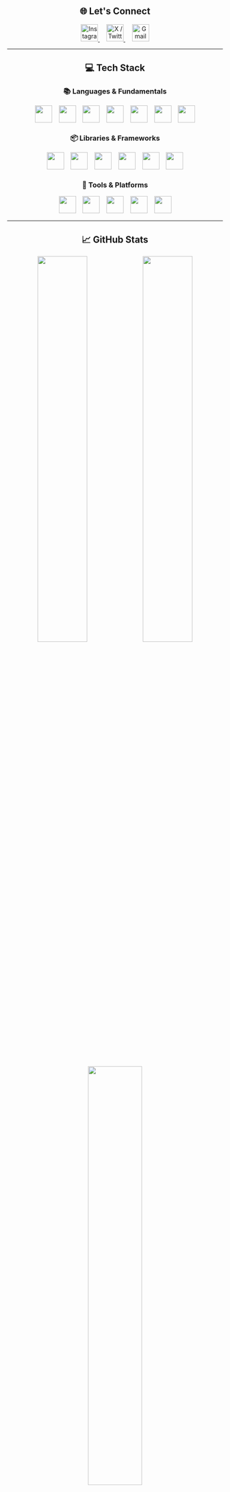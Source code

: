 <h2 align="center">🌐 Let's Connect</h2>

<p align="center">
  <a href="https://instagram.com/scripted.gaurav" target="_blank">
    <img src="https://skillicons.dev/icons?i=instagram" height="40" alt="Instagram"/>
  </a>
  &nbsp;&nbsp;&nbsp;
  <a href="https://x.com/_gauravchauhann" target="_blank">
    <img src="https://skillicons.dev/icons?i=twitter" height="40" alt="X / Twitter"/>
  </a>
  &nbsp;&nbsp;&nbsp;
  <a href="mailto:gauravchauhan2318@gmail.com">
    <img src="https://skillicons.dev/icons?i=gmail" height="40" alt="Gmail"/>
  </a>
</p>

---

<h2 align="center">💻 Tech Stack</h2>

<h3 align="center">📚 Languages & Fundamentals</h3>
<p align="center">
  <img src="https://skillicons.dev/icons?i=c" height="40" />
  &nbsp;&nbsp;
  <img src="https://skillicons.dev/icons?i=cpp" height="40" />
  &nbsp;&nbsp;
  <img src="https://skillicons.dev/icons?i=python" height="40" />
  &nbsp;&nbsp;
  <img src="https://skillicons.dev/icons?i=java" height="40" />
  &nbsp;&nbsp;
  <img src="https://skillicons.dev/icons?i=html" height="40" />
  &nbsp;&nbsp;
  <img src="https://skillicons.dev/icons?i=css" height="40" />
  &nbsp;&nbsp;
  <img src="https://skillicons.dev/icons?i=js" height="40" />
</p>

<h3 align="center">📦 Libraries & Frameworks</h3>
<p align="center">
  <img src="https://skillicons.dev/icons?i=react" height="40" />
  &nbsp;&nbsp;
  <img src="https://skillicons.dev/icons?i=vite" height="40" />
  &nbsp;&nbsp;
  <img src="https://skillicons.dev/icons?i=pandas" height="40" />
  &nbsp;&nbsp;
  <img src="https://skillicons.dev/icons?i=numpy" height="40" />
  &nbsp;&nbsp;
  <img src="https://skillicons.dev/icons?i=matplotlib" height="40" />
  &nbsp;&nbsp;
  <img src="https://skillicons.dev/icons?i=pytorch" height="40" />
</p>

<h3 align="center">🧰 Tools & Platforms</h3>
<p align="center">
  <img src="https://skillicons.dev/icons?i=firebase" height="40" />
  &nbsp;&nbsp;
  <img src="https://skillicons.dev/icons?i=gcloud" height="40" />
  &nbsp;&nbsp;
  <img src="https://skillicons.dev/icons?i=powershell" height="40" />
  &nbsp;&nbsp;
  <img src="https://skillicons.dev/icons?i=figma" height="40" />
  &nbsp;&nbsp;
  <img src="https://skillicons.dev/icons?i=canva" height="40" />
</p>

---

<h2 align="center">📈 GitHub Stats</h2>

<p align="center">
  <img src="https://github-readme-stats.vercel.app/api?username=gauravchauhan13&theme=tokyonight&hide_border=true&show_icons=true&count_private=true" width="48%" />
  <img src="https://streak-stats.demolab.com/?user=gauravchauhan13&theme=tokyonight&hide_border=true" width="48%" />
</p>

<p align="center">
  <img src="https://github-readme-stats.vercel.app/api/top-langs/?username=gauravchauhan13&layout=compact&theme=tokyonight&hide_border=true" width="50%" />
</p>

---

<p align="center">
  <img src="https://visitcount.itsvg.in/api?id=gauravchauhan13&icon=0&color=6" />
</p>

<!-- Crafted with ⚡ by Gaurav Chauhan -->
